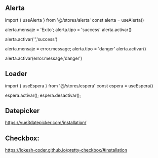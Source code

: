 ## Alerta

import { useAlerta } from '@/stores/alerta'
const alerta = useAlerta()

alerta.mensaje = 'Exito';
alerta.tipo = 'success'
alerta.activar()

alerta.activar('','success')

alerta.mensaje = error.message;
alerta.tipo = 'danger'
alerta.activar()

alerta.activar(error.message,'danger')

<Toast v-if="alerta" :message="mensaje" :type="tipo" />

## Loader

import { useEspera } from '@/stores/espera'
const espera = useEspera()

espera.activar();
espera.desactivar();

## Datepicker

https://vue3datepicker.com/installation/

## Checkbox:

https://lokesh-coder.github.io/pretty-checkbox/#installation
